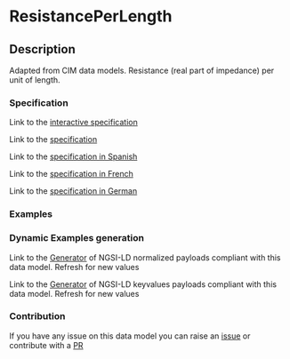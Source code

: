# ResistancePerLength

## Description 

Adapted from CIM data models. Resistance (real part of impedance) per unit of length.
### Specification

Link to the [interactive specification](https://swagger.lab.fiware.org/?url=https://smart-data-models.github.io/dataModel.EnergyCIM/ResistancePerLength/swagger.yaml)

Link to the [specification](https://smart-data-models.github.io/dataModel.EnergyCIM/ResistancePerLength/doc/spec.md)

Link to the [specification in Spanish](https://smart-data-models.github.io/dataModel.EnergyCIM/ResistancePerLength/doc/spec_ES.md)

Link to the [specification in French](https://smart-data-models.github.io/dataModel.EnergyCIM/ResistancePerLength/doc/spec_FR.md)

Link to the [specification in German](https://smart-data-models.github.io/dataModel.EnergyCIM/ResistancePerLength/doc/spec_DE.md)
### Examples
### Dynamic Examples generation

Link to the [Generator](https://smartdatamodels.org/extra/ngsi-ld_generator_v0.92.php?schemaUrl=https://raw.githubusercontent.com/smart-data-models/dataModel.EnergyCIM/master/ResistancePerLength/schema.json&email=info@smartdatamodels.org) of NGSI-LD normalized payloads compliant with this data model. Refresh for new values

Link to the [Generator](https://smartdatamodels.org/extra/ngsi-ld_generator_keyvalues_v0.92.php?schemaUrl=https://raw.githubusercontent.com/smart-data-models/dataModel.EnergyCIM/master/ResistancePerLength/schema.json&email=info@smartdatamodels.org) of NGSI-LD keyvalues payloads compliant with this data model. Refresh for new values
### Contribution

 If you have any issue on this data model you can raise an [issue](https://github.com/smart-data-models/dataModel.EnergyCIM/issues)  or contribute with a [PR](https://github.com/smart-data-models/dataModel.EnergyCIM/pulls)